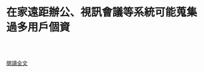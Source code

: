 # 在家遠距辦公、視訊會議等系統可能蒐集過多用戶個資

<!--more-->
<!--357-->
<br><br/>

[閱讀全文](https://www.facebook.com/172306986151493/posts/3877846858930802/?sfnsn=mo)
